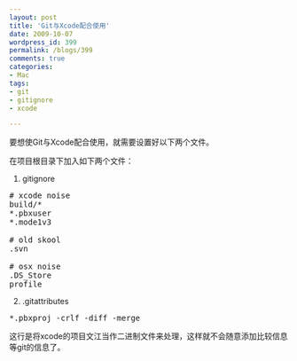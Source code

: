 ```yaml
---
layout: post
title: 'Git与Xcode配合使用'
date: 2009-10-07
wordpress_id: 399
permalink: /blogs/399
comments: true
categories:
- Mac
tags:
- git
- gitignore
- xcode

---
```

要想使Git与Xcode配合使用，就需要设置好以下两个文件。

在项目根目录下加入如下两个文件：

1. gitignore
<pre class="prettyprint linenums">
# xcode noise
build/*
*.pbxuser
*.mode1v3

# old skool
.svn

# osx noise
.DS_Store
profile
</pre>

2. .gitattributes
<pre class="prettyprint linenums">
*.pbxproj -crlf -diff -merge
</pre>
这行是将xcode的项目文江当作二进制文件来处理，这样就不会随意添加比较信息等git的信息了。 
